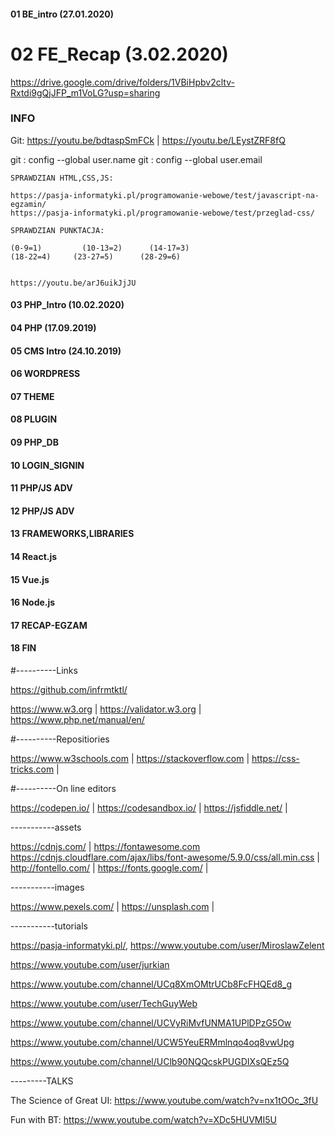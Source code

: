 

#### 01 BE_intro (27.01.2020) 
# 02 FE_Recap (3.02.2020)
https://drive.google.com/drive/folders/1VBiHpbv2cltv-Rxtdi9gQjJFP_m1VoLG?usp=sharing
### INFO
Git: https://youtu.be/bdtaspSmFCk | https://youtu.be/LEystZRF8fQ

git : config --global user.name <name>
git : config --global user.email <email>


```
SPRAWDZIAN HTML,CSS,JS:

https://pasja-informatyki.pl/programowanie-webowe/test/javascript-na-egzamin/
https://pasja-informatyki.pl/programowanie-webowe/test/przeglad-css/

SPRAWDZIAN PUNKTACJA:

(0-9=1)         (10-13=2)      (14-17=3) 
(18-22=4)     (23-27=5)      (28-29=6)


https://youtu.be/arJ6uikJjJU
```


#### 03 PHP_Intro (10.02.2020)
#### 04 PHP (17.09.2019)
#### 05 CMS Intro (24.10.2019)
#### 06 WORDPRESS 
#### 07 THEME 
#### 08 PLUGIN 
#### 09 PHP_DB 
#### 10 LOGIN_SIGNIN 
#### 11 PHP/JS ADV
#### 12 PHP/JS ADV
#### 13 FRAMEWORKS,LIBRARIES
#### 14 React.js
#### 15 Vue.js
#### 16 Node.js
#### 17 RECAP-EGZAM
#### 18 FIN

#----------Links

https://github.com/infrmtktl/

https://www.w3.org | https://validator.w3.org | https://www.php.net/manual/en/

#----------Repositiories

https://www.w3schools.com | https://stackoverflow.com | https://css-tricks.com |

#----------On line editors

https://codepen.io/ | https://codesandbox.io/ | https://jsfiddle.net/ |

-----------assets

https://cdnjs.com/ | https://fontawesome.com https://cdnjs.cloudflare.com/ajax/libs/font-awesome/5.9.0/css/all.min.css | http://fontello.com/ | https://fonts.google.com/ |

-----------images

https://www.pexels.com/ | https://unsplash.com |

-----------tutorials

https://pasja-informatyki.pl/, https://www.youtube.com/user/MiroslawZelent

https://www.youtube.com/user/jurkian

https://www.youtube.com/channel/UCq8XmOMtrUCb8FcFHQEd8_g

https://www.youtube.com/user/TechGuyWeb

https://www.youtube.com/channel/UCVyRiMvfUNMA1UPlDPzG5Ow

https://www.youtube.com/channel/UCW5YeuERMmlnqo4oq8vwUpg

https://www.youtube.com/channel/UClb90NQQcskPUGDIXsQEz5Q

---------TALKS

The Science of Great UI: https://www.youtube.com/watch?v=nx1tOOc_3fU

Fun with BT: https://www.youtube.com/watch?v=XDc5HUVMI5U
